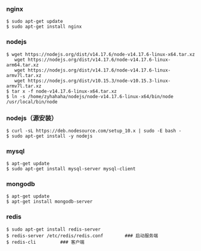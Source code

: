 ### nginx
	$ sudo apt-get update
	$ sudo apt-get install nginx

### nodejs
	$ wget https://nodejs.org/dist/v14.17.6/node-v14.17.6-linux-x64.tar.xz
	   wget https://nodejs.org/dist/v14.17.6/node-v14.17.6-linux-arm64.tar.xz
	   wget https://nodejs.org/dist/v14.17.6/node-v14.17.6-linux-armv7l.tar.xz
	   wget https://nodejs.org/dist/v10.15.3/node-v10.15.3-linux-armv7l.tar.xz
	$ tar x -f node-v14.17.6-linux-x64.tar.xz
	$ ln -s /home/zyhahaha/nodejs/node-v14.17.6-linux-x64/bin/node /usr/local/bin/node
### nodejs（源安装）
	$ curl -sL https://deb.nodesource.com/setup_10.x | sudo -E bash -
	$ sudo apt-get install -y nodejs

### mysql
	$ apt-get update
	$ sudo apt-get install mysql-server mysql-client
	
### mongodb
	$ apt-get update
	$ apt-get install mongodb-server

### redis
	$ sudo apt-get install redis-server
	$ redis-server /etc/redis/redis.conf 		### 启动服务端
	$ redis-cli			### 客户端



